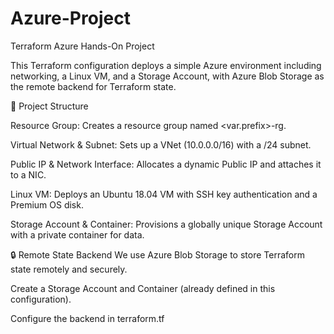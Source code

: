 # Azure-Project
Terraform Azure Hands-On Project

This Terraform configuration deploys a simple Azure environment including networking, a Linux VM, and a Storage Account, with Azure Blob Storage as the remote backend for Terraform state.

🚀 Project Structure

Resource Group: Creates a resource group named <var.prefix>-rg.

Virtual Network & Subnet: Sets up a VNet (10.0.0.0/16) with a /24 subnet.

Public IP & Network Interface: Allocates a dynamic Public IP and attaches it to a NIC.

Linux VM: Deploys an Ubuntu 18.04 VM with SSH key authentication and a Premium OS disk.

Storage Account & Container: Provisions a globally unique Storage Account with a private container for data.

🔒 Remote State Backend
We use Azure Blob Storage to store Terraform state remotely and securely.

Create a Storage Account and Container (already defined in this configuration).

Configure the backend in terraform.tf 
